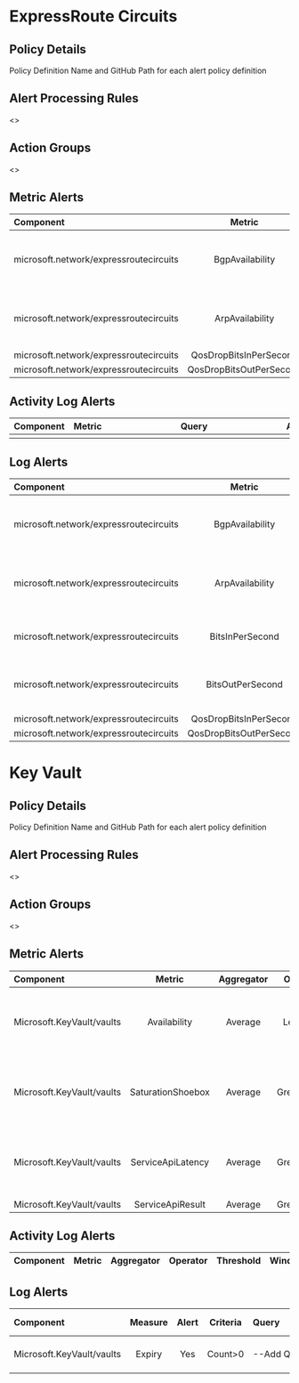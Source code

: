 # ExpressRoute Circuits

## Policy Details

Policy Definition Name and GitHub Path for each alert policy definition

## Alert Processing Rules

<<TBD>>

## Action Groups

<<TBD>>

## Metric Alerts



| Component | Metric | Aggregator | Operator | Threshold | WindowSize | Frequency | Dimensions | Mandatory | Documented |<div style="width:240px">References</div>|
|:----------|:------:|:----------:|:--------:|:---------:|:----------:|:---------:|:----------:|:---------:|:----------:|:---------------------------------------|
| microsoft.network/expressroutecircuits | BgpAvailability         | Average      | LessThan    | 90  | PT5M | PT1M |  Peering Type | No | Y | Common alert set by Customers, based on telemetry gathered by PG.<br/>[Monitor ExpressRoute Alerts](https://docs.microsoft.com/en-us/azure/expressroute/monitor-expressroute#alerts)<br/>[ExpressRoute KQL Queries](https://docs.microsoft.com/en-us/azure/expressroute/monitor-expressroute#sample-kusto-queries) |
| microsoft.network/expressroutecircuits | ArpAvailability         | Average | LessThan    | 90  | PT5M | PT1M |  Peer | No | Y | Common alert set by Customers, based on telemetry gathered by PG.<br/>[Monitor ExpressRoute Alerts](https://docs.microsoft.com/en-us/azure/expressroute/monitor-expressroute#alerts)<br/>[ExpressRoute KQL Queries](https://docs.microsoft.com/en-us/azure/expressroute/monitor-expressroute#sample-kusto-queries) |
| microsoft.network/expressroutecircuits | QosDropBitsInPerSecond  | Average | GreaterThan | 100 | PT5M | PT1M | No    | No | N |                                                                                                                                                                                                                                                         |
| microsoft.network/expressroutecircuits | QosDropBitsOutPerSecond | Average | GreaterThan | 100 | PT5M | PT1M | No    | No | N |


## Activity Log Alerts

| Component | Metric |<div style="width:300px">Query</div> |Aggregator | Operator | Threshold | WindowSize | Frequency | Dimensions | Mandatory | Documented |<div style="width:240px">References</div>|
|:----------|:------:|:----------:|:----------:|:--------:|:---------:|:----------:|:---------:|:----------:|:---------:|:----------:|:---------------------------------------|
|||||||||||||

## Log Alerts

| Component | Metric |<div style="width:300px">Query</div> | Aggregator | Operator | Threshold | WindowSize | Frequency | Dimensions | Mandatory | Documented |<div style="width:240px">References</div>|
|:----------|:------:|:------|:----------:|:--------:|:---------:|:----------:|:---------:|:----------:|:---------:|:----------:|:---------------------------------------|
| microsoft.network/expressroutecircuits | BgpAvailability         |`AzureMetrics`<br/>`| where MetricName == "BgpAvailability"`<br/> `| summarize by Average, bin(TimeGenerated, 5m), Resource` <br/> `| render timechart` |0       | LessThan    | 90  | PT5M | PT1M |  Peer | No | Y | [Monitor ExpressRoute Alerts](https://docs.microsoft.com/en-us/azure/expressroute/monitor-expressroute#alerts)<br/>[ExpressRoute KQL Queries](https://docs.microsoft.com/en-us/azure/expressroute/monitor-expressroute#sample-kusto-queries) |
| microsoft.network/expressroutecircuits | ArpAvailability         |`AzureMetrics`<br/>`| where MetricName == "ArpAvailability"`<br/> `| summarize by Average, bin(TimeGenerated, 5m), Resource` <br/> `| render timechart` |Average | LessThan    | 90  | PT5M | PT1M |  Peer | No | Y | [Monitor ExpressRoute Alerts](https://docs.microsoft.com/en-us/azure/expressroute/monitor-expressroute#alerts)<br/>[ExpressRoute KQL Queries](https://docs.microsoft.com/en-us/azure/expressroute/monitor-expressroute#sample-kusto-queries) |
| microsoft.network/expressroutecircuits | BitsInPerSecond  |`AzureMetrics`<br/> `| where MetricName == "BitsInPerSecond"` <br/> `| summarize by Average, bin(TimeGenerated, 1h), Resource` <br/> `| render timechart` |Average | GreaterThan | 100 | PT5M | PT1M | No    | No | N |                                                                                                                                                                                                                                                         |
| microsoft.network/expressroutecircuits | BitsOutPerSecond |`AzureMetrics`<br/> `| where MetricName == "BitsInPerSecond"` <br/> `| summarize by Average, bin(TimeGenerated, 1h), Resource` <br/> `| render timechart`|Average | GreaterThan | 100 | PT5M | PT1M | No    | No | N |
|                                                                |
| microsoft.network/expressroutecircuits | QosDropBitsInPerSecond | insertQuery | Average | GreaterThan | 100 | PT5M | PT1M | No    | No | N |
| microsoft.network/expressroutecircuits | QosDropBitsOutPerSecond | insertQuery | Average | GreaterThan | 100 | PT5M | PT1M | No    | No | N |



# Key Vault

## Policy Details

Policy Definition Name and GitHub Path for each alert policy definition

## Alert Processing Rules

<<TBD>>

## Action Groups

<<TBD>>

## Metric Alerts



| Component | Metric | Aggregator | Operator | Threshold | WindowSize | Frequency | Dimensions | Mandatory | Documented |<div style="width:240px">References</div>|
|:----------|:------:|:----------:|:--------:|:---------:|:----------:|:---------:|:----------:|:---------:|:----------:|:---------------------------------------|
| Microsoft.KeyVault/vaults | Availability | Average | LessThan | 90 | PT5M  | PT1M | No | Yes | Yes | - [General Key Vault Alerts](https://learn.microsoft.com/en-us/azure/key-vault/general/monitor-key-vault#alerts)<br/>- [Configuring Key Vault Alerts](https://learn.microsoft.com/en-us/azure/key-vault/general/alert) <br/> - [Key Vault Monitoring Reference](https://docs.microsoft.com/en-us/azure/key-vault/general/monitor-key-vault-reference)<br/>- [Monitoring Azure Key Vault](https://docs.microsoft.com/en-us/azure/key-vault/general/monitor-key-vault)<br/>- [Key Vault Insights](https://docs.microsoft.com/en-us/azure/azure-monitor/insights/key-vault-insights-overview)|
| Microsoft.KeyVault/vaults | SaturationShoebox | Average | GreaterThan | 75 | PT5M | PT1M | No | Yes | Yes | - [General Key Vault Alerts](https://learn.microsoft.com/en-us/azure/key-vault/general/monitor-key-vault#alerts)<br/>- [Configuring Key Vault Alerts](https://learn.microsoft.com/en-us/azure/key-vault/general/alert)<br/> - [Key Vault Monitoring Reference](https://docs.microsoft.com/en-us/azure/key-vault/general/monitor-key-vault-reference)<br/>- [Monitoring Azure Key Vault](https://docs.microsoft.com/en-us/azure/key-vault/general/monitor-key-vault)<br/>- [Key Vault Insights](https://docs.microsoft.com/en-us/azure/azure-monitor/insights/key-vault-insights-overview) |
| Microsoft.KeyVault/vaults | ServiceApiLatency | Average    | GreaterThan | 1000      | PT5M       | PT1M      | No              | Yes       | Y          | - [General Key Vault Alerts](https://learn.microsoft.com/en-us/azure/key-vault/general/monitor-key-vault#alerts)<br/>- [Configuring Key Vault Alerts](https://learn.microsoft.com/en-us/azure/key-vault/general/alert)<br/>- [Key Vault Monitoring Reference](https://docs.microsoft.com/en-us/azure/key-vault/general/monitor-key-vault-reference)<br/>- [Monitoring Azure Key Vault](https://docs.microsoft.com/en-us/azure/key-vault/general/monitor-key-vault)<br/>- [Key Vault Insights](https://docs.microsoft.com/en-us/azure/azure-monitor/insights/key-vault-insights-overview) |
| Microsoft.KeyVault/vaults | ServiceApiResult  | Average    | GreaterThan | dynamic   | PT5M       | PT1M      | StatusCodeClass | Yes       | N          |



## Activity Log Alerts

| Component | Metric | Aggregator | Operator | Threshold | WindowSize | Frequency | Dimensions | Mandatory | Documented |<div style="width:240px">Reference</div>|
|:----------|:------:|:----------:|:--------:|:---------:|:----------:|:---------:|:----------:|:---------:|:----------:|:---------------------------------------|

## Log Alerts

| Component                 | Measure | Alert | Criteria | <div style="width:240px">Query </div> | Operational Dashboard | Mandatory | <div style="width:240px">References </div>                                                |
|:--------------------------|:-------:|:-----:|:--------:|:--------------------------------------|:---------------------:|:---------:|:-------------------------------------------------------------------------------------|
| Microsoft.KeyVault/vaults | Expiry  |  Yes  | Count>0  | --Add Query Here--                    |        Count>0        |    Yes    | Need to review but easier to set up than using eventgrid as already collecting logs. |


